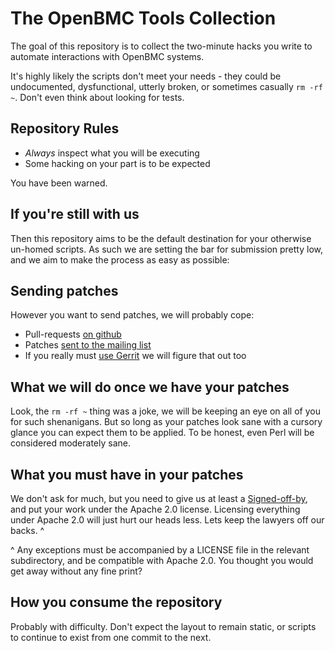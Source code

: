 # The OpenBMC Tools Collection

The goal of this repository is to collect the two-minute hacks you write to
automate interactions with OpenBMC systems.

It's highly likely the scripts don't meet your needs - they could be
undocumented, dysfunctional, utterly broken, or sometimes casually `rm -rf ~`.
Don't even think about looking for tests.

## Repository Rules

* _Always_ inspect what you will be executing
* Some hacking on your part is to be expected

You have been warned.

## If you're still with us

Then this repository aims to be the default destination for your otherwise
un-homed scripts. As such we are setting the bar for submission pretty low,
and we aim to make the process as easy as possible:

## Sending patches

However you want to send patches, we will probably cope:

* Pull-requests [on github](https://github.com/openbmc/openbmc-tools)
* Patches [sent to the mailing list](https://lists.ozlabs.org/listinfo/openbmc)
* If you really must [use Gerrit](https://gerrit.openbmc-project.xyz/) we will
  figure that out too

## What we will do once we have your patches

Look, the `rm -rf ~` thing was a joke, we will be keeping an eye on all of you
for such shenanigans. But so long as your patches look sane with a cursory
glance you can expect them to be applied. To be honest, even Perl will be
considered moderately sane.

## What you must have in your patches

We don't ask for much, but you need to give us at least a
[Signed-off-by](https://developercertificate.org/), and put your work under the
Apache 2.0 license. Licensing everything under Apache 2.0 will just hurt our
heads less. Lets keep the lawyers off our backs. ^

^ Any exceptions must be accompanied by a LICENSE file in the relevant
subdirectory, and be compatible with Apache 2.0. You thought you would get away
without any fine print?

## How you consume the repository

Probably with difficulty. Don't expect the layout to remain static, or scripts
to continue to exist from one commit to the next.
